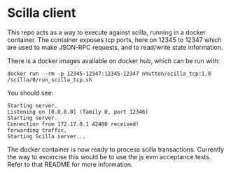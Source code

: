 # Scilla client

This repo acts as a way to execute against scilla, running in a docker container. The container exposes tcp ports, here on 12345 to 12347 which are used to make JSON-RPC requests, and to read/write state information.

There is a docker images available on docker hub, which can be run with:

```
docker run --rm -p 12345-12347:12345-12347 nhutton/scilla_tcp:1.0 /scilla/0/run_scilla_tcp.sh
```

You should see:

```
Starting server.
Listening on [0.0.0.0] (family 0, port 12346)
Starting server.
Connection from 172.17.0.1 42400 received!
forwarding traffic.
Starting Scilla server...
```

The docker container is now ready to process scilla transactions. Currently the way to excercise this would be to use the js evm acceptance tests. Refer to that README
for more information.

